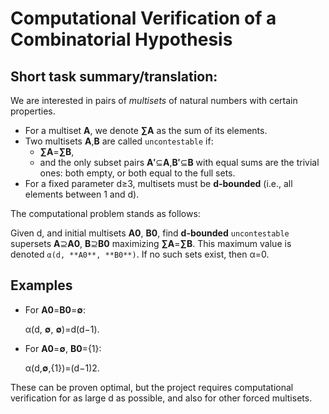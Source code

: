 # Computational Verification of a Combinatorial Hypothesis

## Short task summary/translation:

We are interested in pairs of *multisets* of natural numbers with certain properties.
- For a multiset **A**, we denote **∑A** as the sum of its elements.
- Two multisets **A**,**B** are called `uncontestable` if:
  - **∑A**=**∑B**,
  - and the only subset pairs **A′**⊆**A**,**B′**⊆**B** with equal sums are the trivial ones: both empty, or both equal to the full sets.
- For a fixed parameter d≥3, multisets must be **d-bounded** (i.e., all elements between 1 and d).

The computational problem stands as follows:

Given d, and initial multisets **A0**, **B0**, find **d-bounded** `uncontestable` supersets **A**⊇**A0**, **B**⊇**B0** maximizing **∑A**=**∑B**.
This maximum value is denoted `α(d, **A0**, **B0**)`.
If no such sets exist, then α=0.

## Examples

- For **A0**=**B0**=**∅**:

  α(d, **∅**, **∅**)=d(d−1).

- For **A0**=**∅**, **B0**={1}:

  α(d,**∅**,{1})=(d−1)2.

These can be proven optimal, but the project requires computational verification for as large 
d as possible, and also for other forced multisets.
